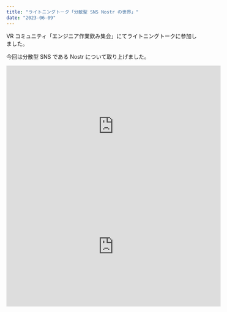 ```yaml
---
title: "ライトニングトーク「分散型 SNS Nostr の世界」"
date: "2023-06-09"
---
```


VR コミュニティ「エンジニア作業飲み集会」にてライトニングトークに参加しました。

今回は分散型 SNS である Nostr について取り上げました。

<iframe class="slide" src="https://docs.google.com/presentation/d/e/2PACX-1vRWqSIA4Vrn0ZPEpfuYlSC5cfiTBQMtwulfGlse-aEl1Xbk3PYD0NsqAvSY1gjDuRfxKJHY7StW2IuH/embed?start=false&loop=false&delayms=3000" frameborder="0" width="560" height="315" allowfullscreen="true" mozallowfullscreen="true" webkitallowfullscreen="true"></iframe>

<iframe class="youtube" width="560" height="315" src="https://www.youtube.com/embed/uV_1eC4ibOY?si=IoBw9Yr5aDg28tp5" title="YouTube video player" frameborder="0" allow="accelerometer; autoplay; clipboard-write; encrypted-media; gyroscope; picture-in-picture; web-share" allowfullscreen></iframe>
